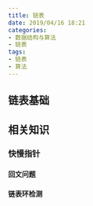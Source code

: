 ```yaml
---
title: 链表
date: 2019/04/16 18:21
categories:
- 数据结构与算法
- 链表
tags:
- 链表
- 算法
---
```


## 链表基础

## 相关知识

### 快慢指针

#### 回文问题

#### 链表环检测